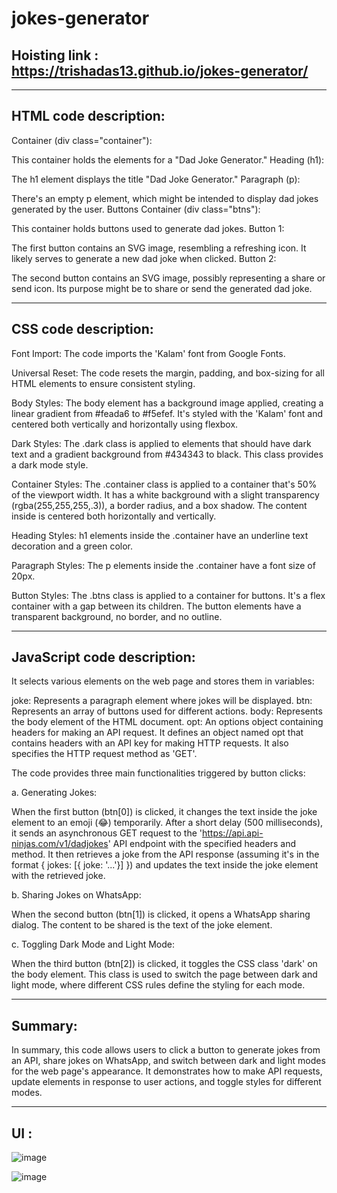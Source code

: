 # jokes-generator

## Hoisting link : https://trishadas13.github.io/jokes-generator/

<hr>
<h2>HTML code description: </h2>
Container (div class="container"):

This container holds the elements for a "Dad Joke Generator."
Heading (h1):

The h1 element displays the title "Dad Joke Generator."
Paragraph (p):

There's an empty p element, which might be intended to display dad jokes generated by the user.
Buttons Container (div class="btns"):

This container holds buttons used to generate dad jokes.
Button 1:

The first button contains an SVG image, resembling a refreshing icon. It likely serves to generate a new dad joke when clicked.
Button 2:

The second button contains an SVG image, possibly representing a share or send icon. Its purpose might be to share or send the generated dad joke.
<hr>
<h2>CSS code description: </h2>
Font Import: The code imports the 'Kalam' font from Google Fonts.

Universal Reset: The code resets the margin, padding, and box-sizing for all HTML elements to ensure consistent styling.

Body Styles: The body element has a background image applied, creating a linear gradient from #feada6 to #f5efef. It's styled with the 'Kalam' font and centered both vertically and horizontally using flexbox.

Dark Styles: The .dark class is applied to elements that should have dark text and a gradient background from #434343 to black. This class provides a dark mode style.

Container Styles: The .container class is applied to a container that's 50% of the viewport width. It has a white background with a slight transparency (rgba(255,255,255,.3)), a border radius, and a box shadow. The content inside is centered both horizontally and vertically.

Heading Styles: h1 elements inside the .container have an underline text decoration and a green color.

Paragraph Styles: The p elements inside the .container have a font size of 20px.

Button Styles: The .btns class is applied to a container for buttons. It's a flex container with a gap between its children. The button elements have a transparent background, no border, and no outline.
<hr>
<h2>JavaScript code description: </h2>
It selects various elements on the web page and stores them in variables:

joke: Represents a paragraph element where jokes will be displayed.
btn: Represents an array of buttons used for different actions.
body: Represents the body element of the HTML document.
opt: An options object containing headers for making an API request.
It defines an object named opt that contains headers with an API key for making HTTP requests. It also specifies the HTTP request method as 'GET'.

The code provides three main functionalities triggered by button clicks:

a. Generating Jokes:

When the first button (btn[0]) is clicked, it changes the text inside the joke element to an emoji (😂) temporarily.
After a short delay (500 milliseconds), it sends an asynchronous GET request to the 'https://api.api-ninjas.com/v1/dadjokes' API endpoint with the specified headers and method.
It then retrieves a joke from the API response (assuming it's in the format { jokes: [{ joke: '...'}] }) and updates the text inside the joke element with the retrieved joke.

b. Sharing Jokes on WhatsApp:

When the second button (btn[1]) is clicked, it opens a WhatsApp sharing dialog.
The content to be shared is the text of the joke element.

c. Toggling Dark Mode and Light Mode:

When the third button (btn[2]) is clicked, it toggles the CSS class 'dark' on the body element.
This class is used to switch the page between dark and light mode, where different CSS rules define the styling for each mode.
<hr>
<h2>Summary: </h2>
In summary, this code allows users to click a button to generate jokes from an API, share jokes on WhatsApp, and switch between dark and light modes for the web page's appearance. It demonstrates how to make API requests, update elements in response to user actions, and toggle styles for different modes.
<hr>
<h2> UI :</h2>

![image](https://github.com/trishaDas13/jokes-generator/assets/126088849/a0bd0586-cf33-4955-aef9-c6edb0e0fac9)


![image](https://github.com/trishaDas13/jokes-generator/assets/126088849/206357c2-2f67-4051-a956-236ce56cfc05)

